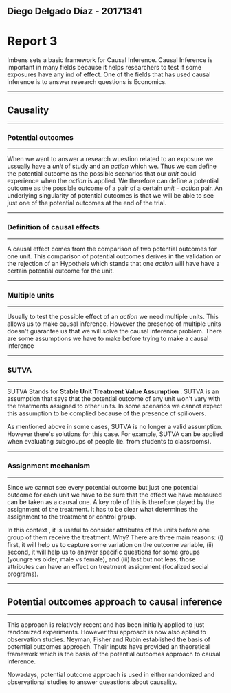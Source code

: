 ## Diego Delgado Díaz - 20171341
# Report 3

Imbens sets a basic framework for Causal Inference. Causal Inference is important in many fields because it helps researchers to test if some exposures have any ind of effect. One of the fields that has used causal inference is to answer research questions is Economics.

***
## Causality
***
### Potential outcomes
***

When we want to answer a research wuestion related to an exposure we ussually have a $unit$ of study and an $action$ which we. Thus we can define the potential outcome as the possible scenarios that our $unit$  could experience when the $action$ is applied. We therefore can  define a potential outcome as the possible outcome of a pair of a certain $unit-action$ pair. An underlying singularity of potential outcomes is that we will be able to see just one of the potential outcomes at the end of the trial.

***

### Definition of causal effects

***

A causal effect comes from the comparison of two potential outcomes for one unit. This comparison of potential outcomes derives in the validation or the rejection of an Hypotheis which stands that one  $action$ will have have a certain potential outcome for the unit.


***
### Multiple units 
***

Usually to test the possible effect of an $action$ we need multiple units. This allows us to make causal inference. However the presence of multiple units doesn't guarantee us that we will solve the causal inference problem. There are some assumptions we have to make before trying to make a causal inference

***
### SUTVA
***

SUTVA Stands for **Stable Unit Treatment Value Assumption** . SUTVA is an assumption that says that the potential outcome of any unit won't vary with the treatments assigned to other units. In some scenarios we cannot expect this assumption to be complied because of the presence of spillovers. 

As mentioned above in some cases, SUTVA is no longer a valid assumption. However there's solutions for this case. For example, SUTVA can be applied when evaluating subgroups of people (ie. from students to classrooms).

***
### Assignment mechanism
***

Since we cannot see every potential outcome but just one potential outcome for each unit we have to be sure that the effect we have measured can be taken as a causal one. A key role of this is therefore played by the assignment of the treatment. It has to be clear what determines the assignment to  the treatment or control grpup.

In this context , it is useful to consider  attributes of the units before one group of them receive the treatment. Why? There are three main reasons: (i) first, it will help us to capture some variation on the outcome variable, (ii) second, it will help us to answer specific questions for some groups (youngre vs older, male vs female), and (iii) last but not leas, those attributes can have an effect on treatment assignment (focalized social programs).


***
## Potential outcomes approach to causal inference
***

This approach is relatively recent and has been initially applied to just randomized experiments. However thsi approach is now also aplied to observation studies. Neyman, Fisher and Rubin established the basis of potential outcomes approach. Their inputs have provided an theoretical framework which is the basis of the potential outcomes approach to causal inference.

Nowadays, potential outcome approach  is used in either randomized and observational studies to answer queastions  about causality.





